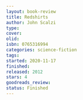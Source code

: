 ```yaml
--- 
layout: book-review 
title: Redshirts 
author: John Scalzi 
type: 
cover: 
olid:  
isbn: 0765316994
categories: science-fiction
tags:  
started: 2020-11-17
finished: 
released: 2012
stars: 4
goodreads_review:  
status: Finished
---  
```

